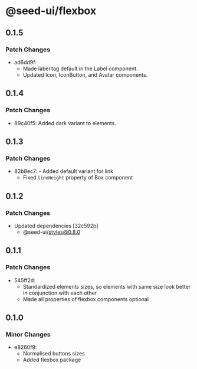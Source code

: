 # @seed-ui/flexbox

## 0.1.5

### Patch Changes

- ad6dd9f: 
  - Made label tag default in the Label component.
  - Updated Icon, IconButton, and Avatar components.

## 0.1.4

### Patch Changes

- 89c40f5: Added dark variant to elements.

## 0.1.3

### Patch Changes

- 82b8ec7: - Added default variant for link
  - Fixed `lineHeight` property of Box component

## 0.1.2

### Patch Changes

- Updated dependencies [32c592b]
  - @seed-ui/styles@0.8.0

## 0.1.1

### Patch Changes

- 545ff2d:
  - Standardized elements sizes, so elements with same size look better in conjunction with each other
  - Made all properties of flexbox components optional

## 0.1.0

### Minor Changes

- e8260f9:
  - Normalised buttons sizes
  - Added flexbox package
